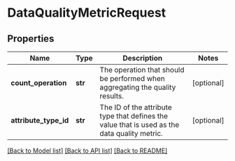 # DataQualityMetricRequest

## Properties
Name | Type | Description | Notes
------------ | ------------- | ------------- | -------------
**count_operation** | **str** | The operation that should be performed when aggregating the quality results. | [optional] 
**attribute_type_id** | **str** | The ID of the attribute type that defines the value that is used as the data quality metric. | [optional] 

[[Back to Model list]](../README.md#documentation-for-models) [[Back to API list]](../README.md#documentation-for-api-endpoints) [[Back to README]](../README.md)

